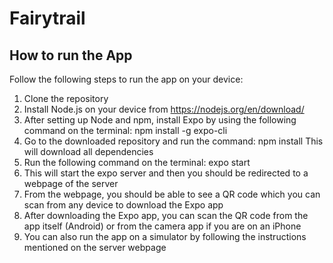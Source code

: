 # Fairytrail
## How to run the App
Follow the following steps to run the app on your device:
1. Clone the repository
2. Install Node.js on your device from https://nodejs.org/en/download/
3. After setting up Node and npm, install Expo by using the following command on the terminal:
   npm install -g expo-cli
4. Go to the downloaded repository and run the command:
   npm install 
   This will download all dependencies
5. Run the following command on the terminal:
   expo start
6. This will start the expo server and then you should be redirected to a webpage of the server
7. From the webpage, you should be able to see a QR code which you can scan from any device to download the Expo app 
8. After downloading the Expo app, you can scan the QR code from the app itself (Android) or from the camera app if you are on an iPhone
9. You can also run the app on a simulator by following the instructions mentioned on the server webpage
